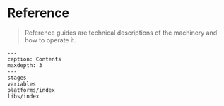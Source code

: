 # Reference

> Reference guides are technical descriptions of the machinery and how
> to operate it.


```{toctree}
---
caption: Contents
maxdepth: 3
---
stages
variables
platforms/index
libs/index
```
